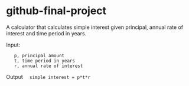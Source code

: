 # github-final-project

A calculator that calculates simple interest given principal, annual rate of interest and time period in years.

Input:
```
   p, principal amount
   t, time period in years
   r, annual rate of interest
```

Output
```   simple interest = p*t*r  ```
